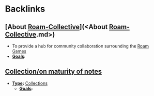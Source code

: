 
# Backlinks
## [About [Roam-Collective](<Roam-Collective.md>)](<About [Roam-Collective](<Roam-Collective.md>).md>)
- To provide a hub for community collaboration surrounding the [Roam Games](<Roam Games.md>)
- **[Goals](<Goals.md>):**

## [Collection/on maturity of notes](<Collection/on maturity of notes.md>)
- **[Type](<Type.md>):** [Collections](<Collections.md>)
    - **[Goals](<Goals.md>):**

